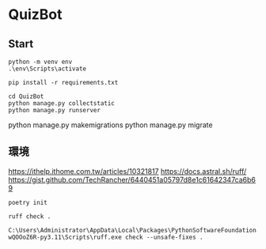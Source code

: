 # QuizBot
## 

## Start
```
python -m venv env 
.\env\Scripts\activate
```
```
pip install -r requirements.txt
```

```
cd QuizBot
python manage.py collectstatic
python manage.py runserver
```


python manage.py makemigrations
python manage.py migrate

## 環境
https://ithelp.ithome.com.tw/articles/10321817
https://docs.astral.sh/ruff/
https://gist.github.com/TechRancher/6440451a05797d8e1c61642347ca6b69
```
poetry init
```
```
ruff check .
```


```
C:\Users\Administrator\AppData\Local\Packages\PythonSoftwareFoundation.Python.3.11_qbz5n2kfra8p0\LocalCache\Local\pypoetry\Cache\virtualenvs\djangodemo-wQOOoZ6R-py3.11\Scripts\ruff.exe check --unsafe-fixes .
```
